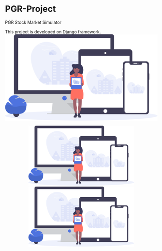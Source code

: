 # PGR-Project
PGR Stock Market Simulator

This project is developed on Django framework.
![Alt text](asset/img/undraw_posting_photo.svg?height=200&width=200 "Title")

<p align="center">
  <img src="asset/img/undraw_posting_photo.svg" width="350" title="hover text">
  <img src="asset/img/undraw_posting_photo.svg" width="350" alt="accessibility text">
</p>
